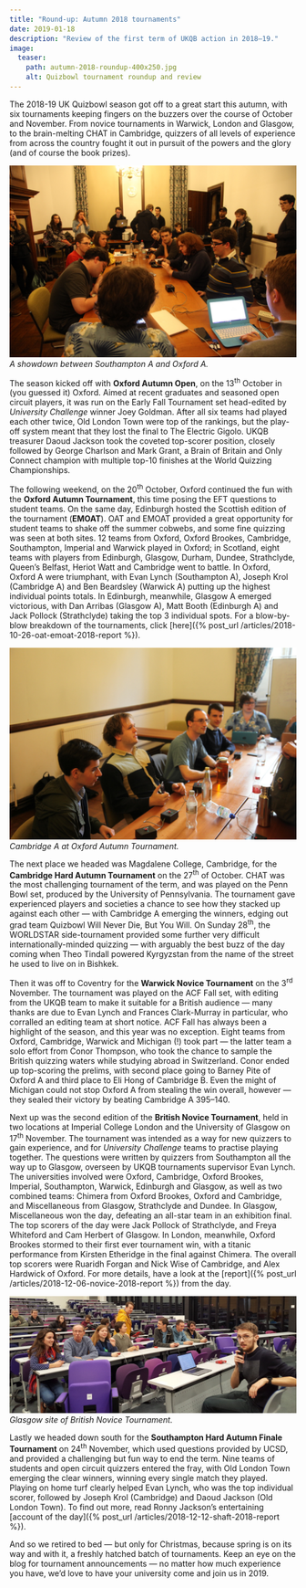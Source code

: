 ```yaml
---
title: "Round-up: Autumn 2018 tournaments"
date: 2019-01-18
description: "Review of the first term of UKQB action in 2018–19."
image:
  teaser:
    path: autumn-2018-roundup-400x250.jpg
    alt: Quizbowl tournament roundup and review
---
```


The 2018-19 UK Quizbowl season got off to a great start this autumn, with six tournaments keeping fingers on the buzzers over the course of October and November. From novice tournaments in Warwick, London and Glasgow, to the brain-melting CHAT in Cambridge, quizzers of all levels of experience from across the country fought it out in pursuit of the powers and the glory (and of course the book prizes).

![OAT-1](../../assets/blog/oat-emoat-2018/soton-a-vs-ox-a.JPG)
_A showdown between Southampton A and Oxford A._

The season kicked off with **Oxford Autumn Open**, on the 13<sup>th</sup> October in (you guessed it) Oxford. Aimed at recent graduates and seasoned open circuit players, it was run on the Early Fall Tournament set head-edited by _University Challenge_ winner Joey Goldman. After all six teams had played each other twice, Old London Town were top of the rankings, but the play-off system meant that they lost the final to The Electric Gigolo. UKQB treasurer Daoud Jackson took the coveted top-scorer position, closely followed by George Charlson and Mark Grant, a Brain of Britain and Only Connect champion with multiple top-10 finishes at the World Quizzing Championships.

The following weekend, on the 20<sup>th</sup> October, Oxford continued the fun with the **Oxford Autumn Tournament**, this time posing the EFT questions to student teams. On the same day, Edinburgh hosted the Scottish edition of the tournament (**EMOAT**). OAT and EMOAT provided a great opportunity for student teams to shake off the summer cobwebs, and some fine quizzing was seen at both sites. 12 teams from Oxford, Oxford Brookes, Cambridge, Southampton, Imperial and Warwick played in Oxford; in Scotland, eight teams with players from Edinburgh, Glasgow, Durham, Dundee, Strathclyde, Queen’s Belfast, Heriot Watt and Cambridge went to battle. In Oxford, Oxford A were triumphant, with Evan Lynch (Southampton A), Joseph Krol (Cambridge A) and Ben Beardsley (Warwick A) putting up the highest individual points totals. In Edinburgh, meanwhile, Glasgow A emerged victorious, with Dan Arribas (Glasgow A), Matt Booth (Edinburgh A) and Jack Pollock (Strathclyde) taking the top 3 individual spots. For a blow-by-blow breakdown of the tournaments, click [here]({% post_url /articles/2018-10-26-oat-emoat-2018-report %}).

![OAT-2](../../assets/blog/oat-emoat-2018/cam-a.JPG)
_Cambridge A at Oxford Autumn Tournament._

The next place we headed was Magdalene College, Cambridge, for the **Cambridge Hard Autumn Tournament** on the 27<sup>th</sup> of October. CHAT was the most challenging tournament of the term, and was played on the Penn Bowl set, produced by the University of Pennsylvania. The tournament gave experienced players and societies a chance to see how they stacked up against each other — with Cambridge A emerging the winners, edging out grad team Quizbowl Will Never Die, But You Will. On Sunday 28<sup>th</sup>, the WORLDSTAR side-tournament provided some further very difficult internationally-minded quizzing — with arguably the best buzz of the day coming when Theo Tindall powered Kyrgyzstan from the name of the street he used to live on in Bishkek.

Then it was off to Coventry for the **Warwick Novice Tournament** on the 3<sup>rd</sup> November. The tournament was played on the ACF Fall set, with editing from the UKQB team to make it suitable for a British audience — many thanks are due to Evan Lynch and Frances Clark-Murray in particular, who corralled an editing team at short notice. ACF Fall has always been a highlight of the season, and this year was no exception. Eight teams from Oxford, Cambridge, Warwick and Michigan (!) took part — the latter team a solo effort from Conor Thompson, who took the chance to sample the British quizzing waters while studying abroad in Switzerland. Conor ended up top-scoring the prelims, with second place going to Barney Pite of Oxford A and third place to Eli Hong of Cambridge B. Even the might of Michigan could not stop Oxford A from stealing the win overall, however — they sealed their victory by beating Cambridge A 395–140.

Next up was the second edition of the **British Novice Tournament**, held in two locations at Imperial College London and the University of Glasgow on 17<sup>th</sup> November. The tournament was intended as a way for new quizzers to gain experience, and for _University Challenge_ teams to practise playing together. The questions were written by quizzers from Southampton all the way up to Glasgow, overseen by UKQB tournaments supervisor Evan Lynch. The universities involved were Oxford, Cambridge, Oxford Brookes, Imperial, Southampton, Warwick, Edinburgh and Glasgow, as well as two combined teams: Chimera from Oxford Brookes, Oxford and Cambridge, and Miscellaneous from Glasgow, Strathclyde and Dundee. In Glasgow, Miscellaneous won the day, defeating an all-star team in an exhibition final. The top scorers of the day were Jack Pollock of Strathclyde, and Freya Whiteford and Cam Herbert of Glasgow. In London, meanwhile, Oxford Brookes stormed to their first ever tournament win, with a titanic performance from Kirsten Etheridge in the final against Chimera. The overall top scorers were Ruaridh Forgan and Nick Wise of Cambridge, and Alex Hardwick of Oxford. For more details, have a look at the [report]({% post_url /articles/2018-12-06-novice-2018-report %}) from the day.

![BNT-1](../../assets/blog/novice-rep-1600x651.jpg)
_Glasgow site of British Novice Tournament._

Lastly we headed down south for the **Southampton Hard Autumn Finale Tournament** on 24<sup>th</sup> November, which used questions provided by UCSD, and provided a challenging but fun way to end the term. Nine teams of students and open circuit quizzers entered the fray, with Old London Town emerging the clear winners, winning every single match they played. Playing on home turf clearly helped Evan Lynch, who was the top individual scorer, followed by Joseph Krol (Cambridge) and Daoud Jackson (Old London Town). To find out more, read Ronny Jackson’s entertaining [account of the day]({% post_url /articles/2018-12-12-shaft-2018-report %}).

And so we retired to bed — but only for Christmas, because spring is on its way and with it, a freshly hatched batch of tournaments. Keep an eye on the blog for tournament announcements — no matter how much experience you have, we’d love to have your university come and join us in 2019.
